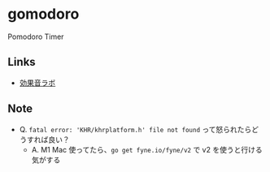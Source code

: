 # gomodoro
Pomodoro Timer

## Links
- [効果音ラボ](https://soundeffect-lab.info/)

## Note
- Q. `fatal error: 'KHR/khrplatform.h' file not found` って怒られたらどうすれば良い？
  - A. M1 Mac 使ってたら、`go get fyne.io/fyne/v2` で v2 を使うと行ける気がする 